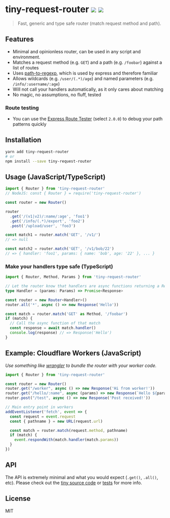 # tiny-request-router [![ ](https://travis-ci.org/berstend/tiny-request-router.svg?branch=master)](https://travis-ci.org/berstend/tiny-request-router) [![ ](https://img.shields.io/npm/v/tiny-request-router.svg)](https://www.npmjs.com/package/tiny-request-router)

> Fast, generic and type safe router (match request method and path).

## Features

* Minimal and opinionless router, can be used in any script and environment.
* Matches a request method (e.g. `GET`) and a path (e.g. `/foobar`) against a list of routes
* Uses [path-to-regexp](https://github.com/pillarjs/path-to-regexp), which is used by express and therefore familiar
* Allows wildcards (e.g. `/user/(.*)/age`) and named parameters (e.g. `/info/:username/:age`)
* Will not call your handlers automatically, as it only cares about matching
* No magic, no assumptions, no fluff, tested

### Route testing

* You can use the [Express Route Tester](https://forbeslindesay.github.io/express-route-tester/) (select `2.0.0`) to debug your path patterns quickly


## Installation

```bash
yarn add tiny-request-router
# or
npm install --save tiny-request-router
```

## Usage (JavaScript/TypeScript)

```typescript
import { Router } from 'tiny-request-router'
// NodeJS: const { Router } = require('tiny-request-router')

const router = new Router()

router
  .get('/(v1|v2)/:name/:age', 'foo1')
  .get('/info/(.*)/export', 'foo2')
  .post('/upload/user', 'foo3')

const match1 = router.match('GET', '/v1/')
// => null

const match2 = router.match('GET', '/v1/bob/22')
// => { handler: 'foo1', params: { name: 'bob', age: '22' }, ... }
```

### Make your handlers type safe (TypeScript)

```typescript
import { Router, Method, Params } from 'tiny-request-router'

// Let the router know that handlers are async functions returning a Response
type Handler = (params: Params) => Promise<Response>

const router = new Router<Handler>()
router.all('*', async () => new Response('Hello'))

const match = router.match('GET' as Method, '/foobar')
if (match) {
  // Call the async function of that match
  const response = await match.handler()
  console.log(response) // => Response('Hello')
}
```

## Example: Cloudflare Workers (JavaScript)

_Use something like [wrangler](https://github.com/cloudflare/wrangler) to bundle the router with your worker code._

```js
import { Router } from 'tiny-request-router'

const router = new Router()
router.get("/worker", async () => new Response('Hi from worker!'))
router.get("/hello/:name", async (params) => new Response(`Hello ${params.name}!`))
router.post("/test", async () => new Response('Post received!'))

// Main entry point in workers
addEventListener('fetch', event => {
  const request = event.request
  const { pathname } = new URL(request.url)

  const match = router.match(request.method, pathname)
  if (match) {
    event.respondWith(match.handler(match.params))
  }
})

```

## API

The API is extremely minimal and what you would expect (`.get()`, `.all()`, etc). Please check out the [tiny source code](src/router.ts) or [tests](test/functionality.ts) for more info.

## License

MIT
